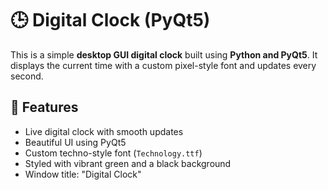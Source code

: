 # 🕒 Digital Clock (PyQt5)

This is a simple **desktop GUI digital clock** built using **Python and PyQt5**. It displays the current time with a custom pixel-style font and updates every second.

## 🚀 Features

- Live digital clock with smooth updates
- Beautiful UI using PyQt5
- Custom techno-style font (`Technology.ttf`)
- Styled with vibrant green and a black background
- Window title: "Digital Clock"